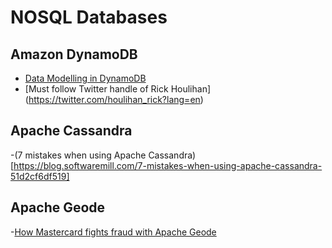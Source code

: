 # NOSQL Databases

## Amazon DynamoDB 
- [Data Modelling in DynamoDB](https://www.youtube.com/watch?v=6yqfmXiZTlM)
- [Must follow Twitter handle of Rick Houlihan] (https://twitter.com/houlihan_rick?lang=en)


## Apache Cassandra 
-(7 mistakes when using Apache Cassandra)[https://blog.softwaremill.com/7-mistakes-when-using-apache-cassandra-51d2cf6df519]

## Apache Geode
-[How Mastercard fights fraud with Apache Geode](https://content.pivotal.io/blog/how-mastercard-fights-fraud-with-apache-geode)